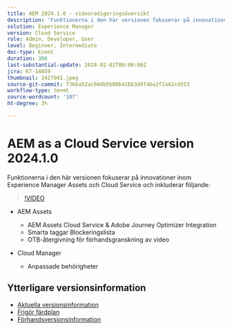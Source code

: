 ```yaml
---
title: AEM 2024.1.0 - videoredigeringsöversikt
description: 'Funktionerna i den här versionen fokuserar på innovationer inom Experience Manager Assets och Cloud Service och omfattar följande:AEM Assets: AEM Assets Cloud Service & Adobe Journey Optimizer Integration Smart Tags Blockeringslista OOTB videoförhandsvisningsrenderingCloud Manager: Anpassade behörigheter'
solution: Experience Manager
version: Cloud Service
role: Admin, Developer, User
level: Beginner, Intermediate
doc-type: Event
duration: 306
last-substantial-update: 2024-02-01T00:00:00Z
jira: KT-14859
thumbnail: 3427041.jpeg
source-git-commit: f36ba52ac04db5b00b41bb3ddf4ba2f2a42cd553
workflow-type: tm+mt
source-wordcount: '107'
ht-degree: 3%

---
```



# AEM as a Cloud Service version 2024.1.0

Funktionerna i den här versionen fokuserar på innovationer inom Experience Manager Assets och Cloud Service och inkluderar följande:

>[!VIDEO](https://video.tv.adobe.com/v/3427041/?learn=on)

* AEM Assets
   * AEM Assets Cloud Service &amp; Adobe Journey Optimizer Integration
   * Smarta taggar Blockeringslista
   * OTB-återgivning för förhandsgranskning av video

* Cloud Manager
   * Anpassade behörigheter

<!--
Have questions about the release?  Discuss the release in [Experience League Communities](https://adobe.ly/3RPNYZF) -->

## Ytterligare versionsinformation

* [Aktuella versionsinformation](https://experienceleague.adobe.com/docs/experience-manager-cloud-service/content/release-notes/home.html)
* [Frigör färdplan](https://experienceleague.adobe.com/docs/experience-manager-release-information/aem-release-updates/update-releases-roadmap.html)
* [Förhandsversionsinformation](https://experienceleague.adobe.com/docs/experience-manager-cloud-service/content/release-notes/prerelease.html)